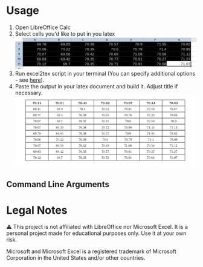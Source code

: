 # Usage

1. Open LibreOffice Calc
2. Select cells you'd like to put in you latex
![Select cells](./images/select-cells.png)
3. Run excel2tex script in your terminal (You can specify additional options - see [here](#command-line-arguments)).
4. Paste the output in your latex document and build it. Adjust title if necessary.
![Paste in latex](./images/paste-in-latex.png)

## Command Line Arguments

# Legal Notes

:warning: This project is not affiliated with LibreOffice nor Microsoft Excel. It is a personal project made for educational purposes only. Use it at your own risk.

Microsoft and Microsoft Excel is a registered trademark of Microsoft Corporation in the United States and/or other countries.
